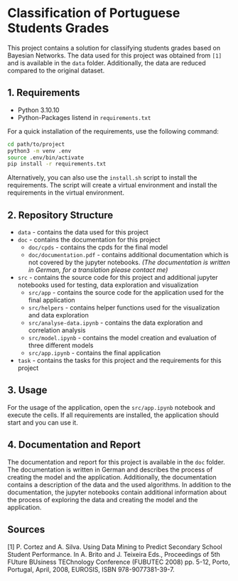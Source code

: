 # Classification of Portuguese Students Grades

This project contains a solution for classifying students grades based on Bayesian Networks. The data used for this project was obtained from `[1]` and is available in the `data` folder. Additionally, the data are reduced compared to the original dataset.

## 1. Requirements

* Python 3.10.10
* Python-Packages listend in `requirements.txt`

For a quick installation of the requirements, use the following command:

```bash
cd path/to/project
python3 -m venv .env
source .env/bin/activate
pip install -r requirements.txt
```

Alternatively, you can also use the `install.sh` script to install the requirements. The script will create a virtual environment and install the requirements in the virtual environment.

## 2. Repository Structure

* `data` - contains the data used for this project
* `doc` - contains the documentation for this project
  * `doc/cpds` - contains the cpds for the final model
  * `doc/documentation.pdf` - contains additional documentation which is not covered by the jupyter notebooks. *(The documentation is written in German, for a translation please contact me)*
* `src` - contains the source code for this project and additional jupyter notebooks used for testing, data exploration and visualization
  * `src/app` - contains the source code for the application used for the final application
  * `src/helpers` - contains helper functions used for the visualization and data exploration
  * `src/analyse-data.ipynb` - contains the data exploration and correlation analysis
  * `src/model.ipynb` - contains the model creation and evaluation of three different models
  * `src/app.ipynb` - contains the final application
* `task` - contains the tasks for this project and the requirements for this project

## 3. Usage

For the usage of the application, open the `src/app.ipynb` notebook and execute the cells. If all requirements are installed, the application should start and you can use it.

## 4. Documentation and Report

The documentation and report for this project is available in the `doc` folder. The documentation is written in German and describes the process of creating the model and the application. Additionally, the documentation contains a description of the data and the used algorithms. In addition to the documentation, the jupyter notebooks contain additional information about the process of exploring the data and creating the model and the application.

## Sources

[1] P. Cortez and A. Silva. Using Data Mining to Predict Secondary School Student Performance. In   A. Brito and J. Teixeira Eds., Proceedings of 5th FUture BUsiness TEChnology Conference (FUBUTEC 2008) pp. 5-12, Porto, Portugal, April, 2008, EUROSIS, ISBN 978-9077381-39-7.
